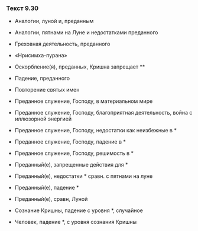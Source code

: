 ### Текст 9.30

- Аналогии, луной и, преданным

- Аналогии, пятнами на Луне и недостатками преданного

- Греховная деятельность, преданного

- «Нрисимха-пурана»

- Оскорбление(я), преданных, Кришна запрещает **

- Падение, преданного

- Повторение святых имен

- Преданное служение, Господу, в материальном мире

- Преданное служение, Господу, благоприятная деятельность, война с иллюзорной энергией

- Преданное служение, Господу, недостатки как неизбежные в *

- Преданное служение, Господу, падение в *

- Преданное служение, Господу, решимость в *

- Преданный(е), запрещенные действия для *

- Преданный(е), недостатки * сравн. с пятнами на луне

- Преданный(е), падение *

- Преданный(е), сравн, Луной

- Сознание Кришны, падение с уровня *, случайное

- Человек, падение *, с уровня сознания Кришны
	

